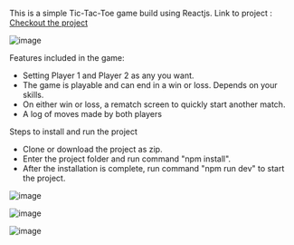 This is a simple Tic-Tac-Toe game build using Reactjs.
Link to project : <a href="https://tic-tac-toe-with-react-gtn8.vercel.app/"> Checkout the project </a>

![image](https://github.com/paragchauhan98/tic-tac-toe-with-React/assets/40602069/58f788e8-68e6-4dc5-b98d-ec56070ea931)

Features included in the game:
* Setting Player 1 and Player 2 as any you want.
* The game is playable and can end in a win or loss. Depends on your skills.
* On either win or loss, a rematch screen to quickly start another match.
* A log of moves made by both players

Steps to install and run the project
* Clone or download the project as zip.
* Enter the project folder and run command "npm install".
* After the installation is complete, run command "npm run dev" to start the project.  

![image](https://github.com/paragchauhan98/tic-tac-toe-with-React/assets/40602069/97559f60-4485-4783-be36-62927f3d596a)

![image](https://github.com/paragchauhan98/tic-tac-toe-with-React/assets/40602069/7d9767fc-e5e3-4c2d-abcf-bcfb123f95bb)

![image](https://github.com/paragchauhan98/tic-tac-toe-with-React/assets/40602069/2712d60a-aded-415e-bf6e-bec8ef34316d)



